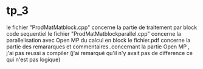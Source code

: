 # tp_3
le fichier "ProdMatMatblock.cpp" concerne la partie de traitement par block code sequentiel
le fichier "ProdMatMatblockparallel.cpp" concerne la parallelisation avec Open MP du calcul en block
le fichier.pdf concerne la partie des remararques et commentaires..concernant la partie Open MP , j'ai pas reussi a compiler (j'ai remarqué qu'il n'y avait  pas de difference ce qui n'est pas logique)
